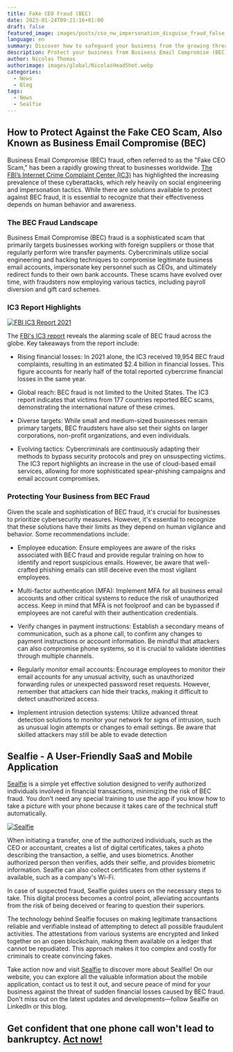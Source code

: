 ```yaml
---
title: Fake CEO Fraud (BEC)
date: 2023-01-24T09:21:16+01:00
draft: false
featured_image: images/posts/cso_nw_impersonation_disguise_fraud_false_identity_theft_by_alphaspirit_gettyimages-538465604_2400x1600-100811607-large.webp
language: en
summary: Discover how to safeguard your business from the growing threat of Business Email Compromise (BEC) fraud, commonly known as the Fake CEO Scam. Learn about effective prevention strategies and innovative solutions like Sealfie to ensure secure financial transactions.
description: Protect your business from Business Email Compromise (BEC) fraud, also known as the Fake CEO Scam, with effective solutions like employee education, multi-factor authentication, and Sealfie, a user-friendly SaaS and mobile app for secure transactions. Stay vigilant against evolving cyber threats.
author: Nicolas Thomas
authorimage: images/global/NicolasHeadShot.webp
categories:
  - News
  - Blog
tags:
  - News
  - Sealfie
---
```


## How to Protect Against the Fake CEO Scam, Also Known as Business Email Compromise (BEC)

Business Email Compromise (BEC) fraud, often referred to as the "Fake CEO Scam," has been a rapidly growing threat to businesses worldwide. [The FBI’s Internet Crime Complaint Center (IC3)](https://www.ic3.gov/Media/PDF/AnnualReport/2021_IC3Report.pdf) has highlighted the increasing prevalence of these cyberattacks, which rely heavily on social engineering and impersonation tactics. While there are solutions available to protect against BEC fraud, it is essential to recognize that their effectiveness depends on human behavior and awareness.

### The BEC Fraud Landscape

Business Email Compromise (BEC) fraud is a sophisticated scam that primarily targets businesses working with foreign suppliers or those that regularly perform wire transfer payments. Cybercriminals utilize social engineering and hacking techniques to compromise legitimate business email accounts, impersonate key personnel such as CEOs, and ultimately redirect funds to their own bank accounts. These scams have evolved over time, with fraudsters now employing various tactics, including payroll diversion and gift card schemes.

### IC3 Report Highlights

 [![FBI IC3 Report 2021](/images/IC3_2021_ByVictimLoss.png)](https://www.ic3.gov/Media/PDF/AnnualReport/2021_IC3Report.pdf)

The [FBI's IC3 report](https://www.ic3.gov/Media/PDF/AnnualReport/2021_IC3Report.pdf) reveals the alarming scale of BEC fraud across the globe. Key takeaways from the report include:

- Rising financial losses: In 2021 alone, the IC3 received 19,954 BEC fraud complaints, resulting in an estimated $2.4 billion in financial losses. This figure accounts for nearly half of the total reported cybercrime financial losses in the same year.

- Global reach: BEC fraud is not limited to the United States. The IC3 report indicates that victims from 177 countries reported BEC scams, demonstrating the international nature of these crimes.

- Diverse targets: While small and medium-sized businesses remain primary targets, BEC fraudsters have also set their sights on larger corporations, non-profit organizations, and even individuals.

- Evolving tactics: Cybercriminals are continuously adapting their methods to bypass security protocols and prey on unsuspecting victims. The IC3 report highlights an increase in the use of cloud-based email services, allowing for more sophisticated spear-phishing campaigns and email account compromises.

### Protecting Your Business from BEC Fraud

Given the scale and sophistication of BEC fraud, it's crucial for businesses to prioritize cybersecurity measures. However, it's essential to recognize that these solutions have their limits as they depend on human vigilance and behavior. Some recommendations include:

- Employee education: Ensure employees are aware of the risks associated with BEC fraud and provide regular training on how to identify and report suspicious emails. However, be aware that well-crafted phishing emails can still deceive even the most vigilant employees.

- Multi-factor authentication (MFA): Implement MFA for all business email accounts and other critical systems to reduce the risk of unauthorized access. Keep in mind that MFA is not foolproof and can be bypassed if employees are not careful with their authentication credentials.

- Verify changes in payment instructions: Establish a secondary means of communication, such as a phone call, to confirm any changes to payment instructions or account information. Be mindful that attackers can also compromise phone systems, so it is crucial to validate identities through multiple channels.

- Regularly monitor email accounts: Encourage employees to monitor their email accounts for any unusual activity, such as unauthorized forwarding rules or unexpected password reset requests. However, remember that attackers can hide their tracks, making it difficult to detect unauthorized access.

- Implement intrusion detection systems: Utilize advanced threat detection solutions to monitor your network for signs of intrusion, such as unusual login attempts or changes to email settings. Be aware that skilled attackers may still be able to evade detection

## Sealfie - A User-Friendly SaaS and Mobile Application

[Sealfie](https://sealf.ie/en) is a simple yet effective solution designed to verify authorized individuals involved in financial transactions, minimizing the risk of BEC fraud. You don't need any special training to use the app if you know how to take a picture with your phone because it takes care of the technical stuff automatically.

[![Sealfie](/images/sealfie-landscape.png)](https://sealf.ie/en)

When initiating a transfer, one of the authorized individuals, such as the CEO or accountant, creates a list of digital certificates, takes a photo describing the transaction, a selfie, and uses biometrics. Another authorized person then verifies, adds their selfie, and provides biometric information. Sealfie can also collect certificates from other systems if available, such as a company's Wi-Fi.

In case of suspected fraud, Sealfie guides users on the necessary steps to take. This digital process becomes a control point, alleviating accountants from the risk of being deceived or fearing to question their superiors.

The technology behind Sealfie focuses on making legitimate transactions reliable and verifiable instead of attempting to detect all possible fraudulent activities. The attestations from various systems are encrypted and linked together on an open blockchain, making them available on a ledger that cannot be repudiated. This approach makes it too complex and costly for criminals to create convincing fakes.

Take action now and visit [Sealfie](https://sealf.ie/en) to discover more about Sealfie! On our website, you can explore all the valuable information about the mobile application, contact us to test it out, and secure peace of mind for your business against the threat of sudden financial losses caused by BEC fraud. Don't miss out on the latest updates and developments—follow Sealfie on LinkedIn or this blog.

## Get confident that one phone call won't lead to bankruptcy. [Act now!](https://sealf.ie/en)
